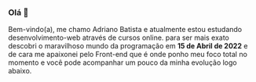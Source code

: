 ### Olá 👋

Bem-vindo(a), me chamo Adriano Batista e atualmente estou estudando desenvolvimento-web através de cursos online.
para ser mais exato descobri o maravilhoso mundo da programação em  <strong>15 de Abril de 2022</strong>  e de cara me apaixonei pelo
Front-end que é onde ponho meu foco total no momento e você pode acompanhar um pouco da minha evolução logo abaixo.
